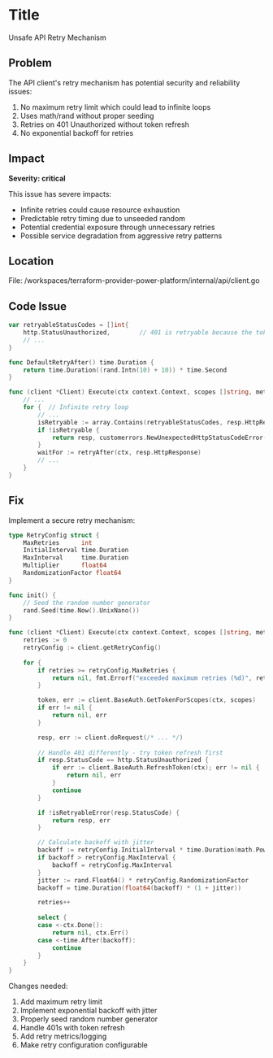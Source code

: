 # Title

Unsafe API Retry Mechanism

## Problem

The API client's retry mechanism has potential security and reliability issues:

1. No maximum retry limit which could lead to infinite loops
2. Uses math/rand without proper seeding
3. Retries on 401 Unauthorized without token refresh
4. No exponential backoff for retries

## Impact

**Severity: critical**

This issue has severe impacts:

- Infinite retries could cause resource exhaustion
- Predictable retry timing due to unseeded random
- Potential credential exposure through unnecessary retries
- Possible service degradation from aggressive retry patterns

## Location

File: /workspaces/terraform-provider-power-platform/internal/api/client.go

## Code Issue

```go
var retryableStatusCodes = []int{
    http.StatusUnauthorized,        // 401 is retryable because the token may have expired.
    // ...
}

func DefaultRetryAfter() time.Duration {
    return time.Duration((rand.Intn(10) + 10)) * time.Second
}

func (client *Client) Execute(ctx context.Context, scopes []string, method, url string, headers http.Header, body any, acceptableStatusCodes []int, responseObj any) (*Response, error) {
    // ...
    for {  // Infinite retry loop
        // ...
        isRetryable := array.Contains(retryableStatusCodes, resp.HttpResponse.StatusCode)
        if !isRetryable {
            return resp, customerrors.NewUnexpectedHttpStatusCodeError(acceptableStatusCodes, resp.HttpResponse.StatusCode, resp.HttpResponse.Status, resp.BodyAsBytes)
        }
        waitFor := retryAfter(ctx, resp.HttpResponse)
        // ...
    }
}
```

## Fix

Implement a secure retry mechanism:

```go
type RetryConfig struct {
    MaxRetries      int
    InitialInterval time.Duration
    MaxInterval     time.Duration
    Multiplier      float64
    RandomizationFactor float64
}

func init() {
    // Seed the random number generator
    rand.Seed(time.Now().UnixNano())
}

func (client *Client) Execute(ctx context.Context, scopes []string, method, url string, headers http.Header, body any, acceptableStatusCodes []int, responseObj any) (*Response, error) {
    retries := 0
    retryConfig := client.getRetryConfig()
    
    for {
        if retries >= retryConfig.MaxRetries {
            return nil, fmt.Errorf("exceeded maximum retries (%d)", retryConfig.MaxRetries)
        }

        token, err := client.BaseAuth.GetTokenForScopes(ctx, scopes)
        if err != nil {
            return nil, err
        }

        resp, err := client.doRequest(/* ... */)
        
        // Handle 401 differently - try token refresh first
        if resp.StatusCode == http.StatusUnauthorized {
            if err := client.BaseAuth.RefreshToken(ctx); err != nil {
                return nil, err
            }
            continue
        }

        if !isRetryableError(resp.StatusCode) {
            return resp, err
        }

        // Calculate backoff with jitter
        backoff := retryConfig.InitialInterval * time.Duration(math.Pow(retryConfig.Multiplier, float64(retries)))
        if backoff > retryConfig.MaxInterval {
            backoff = retryConfig.MaxInterval
        }
        jitter := rand.Float64() * retryConfig.RandomizationFactor
        backoff = time.Duration(float64(backoff) * (1 + jitter))

        retries++
        
        select {
        case <-ctx.Done():
            return nil, ctx.Err()
        case <-time.After(backoff):
            continue
        }
    }
}
```

Changes needed:

1. Add maximum retry limit
2. Implement exponential backoff with jitter
3. Properly seed random number generator
4. Handle 401s with token refresh
5. Add retry metrics/logging
6. Make retry configuration configurable
